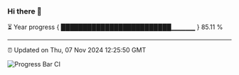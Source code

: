 ### Hi there 👋

⏳ Year progress { █████████████████████████▁▁▁▁▁ } 85.11 %

---

⏰ Updated on Thu, 07 Nov 2024 12:25:50 GMT

![Progress Bar CI](https://github.com/liununu/liununu/workflows/Progress%20Bar%20CI/badge.svg)
